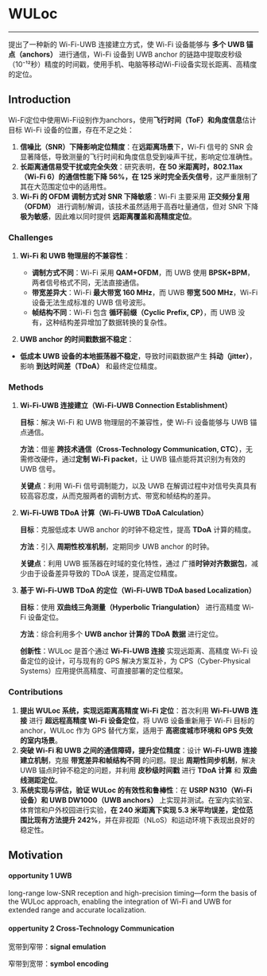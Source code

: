 # WULoc

------

提出了一种新的 Wi-Fi-UWB 连接建立方式，使 Wi-Fi 设备能够与 **多个 UWB 锚点（anchors）** 进行通信，Wi-Fi 设备到 UWB anchor 的链路中提取皮秒级（10⁻¹²秒）精度的时间戳，使用手机、电脑等移动Wi-Fi设备实现长距离、高精度的定位。

## Introduction

Wi-Fi定位中使用Wi-Fi设别作为anchors，使用**飞行时间（ToF）和角度信息**估计目标 Wi-Fi 设备的位置，存在不足之处：

1. **信噪比（SNR）下降影响定位精度**：在**远距离场景**下，Wi-Fi 信号的 SNR 会显著降低，导致测量的飞行时间和角度信息受到噪声干扰，影响定位准确性。
2. **长距离通信易受干扰或完全失效**：研究表明，**在 50 米距离时，802.11ax（Wi-Fi 6）的通信性能下降 56%，在 125 米时完全丢失信号**，这严重限制了其在大范围定位中的适用性。
3. **Wi-Fi 的 OFDM 调制方式对 SNR 下降敏感**：Wi-Fi 主要采用 **正交频分复用（OFDM）** 进行调制/解调，该技术虽然适用于高吞吐量通信，但对 SNR 下降 **极为敏感**，因此难以同时提供 **远距离覆盖和高精度定位**。

### Challenges

1. **Wi-Fi 和 UWB 物理层的不兼容性**：
   - **调制方式不同**：Wi-Fi 采用 **QAM+OFDM**，而 UWB 使用 **BPSK+BPM**，两者信号格式不同，无法直接通信。
   - **带宽差异大**：Wi-Fi **最大带宽 160 MHz**，而 UWB **带宽 500 MHz**，Wi-Fi 设备无法生成标准的 UWB 信号波形。
   - **帧结构不同**：Wi-Fi 包含 **循环前缀（Cyclic Prefix, CP）**，而 UWB 没有，这种结构差异增加了数据转换的复杂性。

2. **UWB anchor 的时间戳数据不稳定**：

- **低成本 UWB 设备的本地振荡器不稳定**，导致时间戳数据产生 **抖动（jitter）**，影响 **到达时间差（TDoA）** 和最终定位精度。

### Methods

1. **Wi-Fi-UWB 连接建立（Wi-Fi-UWB Connection Establishment）**

   **目标**：解决 Wi-Fi 和 UWB 物理层的不兼容性，使 Wi-Fi 设备能够与 UWB 锚点通信。

   **方法**：借鉴 **跨技术通信（Cross-Technology Communication, CTC）**，无需修改硬件，通过**定制 Wi-Fi packet**，让 UWB 锚点能将其识别为有效的 UWB 信号。

   **关键点**：利用 Wi-Fi 信号调制能力，以及 UWB 在解调过程中对信号失真具有较高容忍度，从而克服两者的调制方式、带宽和帧结构的差异。

2. **Wi-Fi-UWB TDoA 计算（Wi-Fi-UWB TDoA Calculation）**

   **目标**：克服低成本 UWB anchor 的时钟不稳定性，提高 **TDoA** 计算的精度。

   **方法**：引入 **周期性校准机制**，定期同步 UWB anchor 的时钟。

   **关键点**：利用 UWB 振荡器在时域的变化特性，通过 广播**时钟对齐数据包**，减少由于设备差异导致的 TDoA 误差，提高定位精度。

3. **基于 Wi-Fi-UWB TDoA 的定位（Wi-Fi-UWB TDoA based Localization）**

   **目标**：使用 **双曲线三角测量（Hyperbolic Triangulation）** 进行高精度 Wi-Fi 设备定位。

   **方法**：综合利用多个 **UWB anchor 计算的 TDoA 数据** 进行定位。

   **创新性**：WULoc 是首个通过 **Wi-Fi-UWB 连接** 实现远距离、高精度 Wi-Fi 设备定位的设计，可与现有的 GPS 解决方案互补，为 CPS（Cyber-Physical Systems）应用提供高精度、可直接部署的定位框架。

### Contributions

1. **提出 WULoc 系统，实现远距离高精度 Wi-Fi 定位**：首次利用 **Wi-Fi-UWB 连接** 进行 **超远程高精度 Wi-Fi 设备定位**，将 UWB 设备重新用于 Wi-Fi 目标的 anchor，WULoc 作为 GPS 替代方案，适用于 **高密度城市环境和 GPS 失效的室内场景**。
2. **突破 Wi-Fi 和 UWB 之间的通信障碍，提升定位精度**：设计 **Wi-Fi-UWB 连接建立机制**，克服 **带宽差异和帧结构不同** 的问题。提出 **周期性同步机制**，解决 UWB 锚点时钟不稳定的问题，并利用 **皮秒级时间戳** 进行 **TDoA 计算** 和 **双曲线测距定位**。
3. **系统实现与评估，验证 WULoc 的有效性和鲁棒性**：在 **USRP N310（Wi-Fi 设备）和 UWB DW1000（UWB anchors）** 上实现并测试。在室内实验室、体育馆和户外校园进行实验，**在 240 米距离下实现 5.3 米平均误差，定位范围比现有方法提升 242%**，并在非视距（NLoS）和运动环境下表现出良好的稳定性。

## Motivation

#### opportunity 1 UWB

long-range low-SNR reception and high-precision timing—form the basis of the WULoc approach, enabling the integration of Wi-Fi and UWB for extended range and accurate localization.

#### oppertunity 2 Cross-Technology Communication

宽带到窄带：**signal emulation**

窄带到宽带：**symbol encoding**

